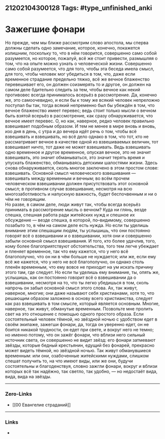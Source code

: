 21202104300128
Tags: #type_unfinished_anki 
---
# Зажегшие фонари

Но прежде, чем мы ближе рассмотрим слово апостола, мы сперва должны сделать одно замечание, которое, конечно, покажется излишним, поскольку то, что в нём говорится, совершенно само собой разумеется, но которое, пожалуй, всё же стоит привести, размышляя о том, что на опыте можно узнать о человеческой жизни. Совершенно само собой разумеется, что для того, чтобы эта беседа имела смысл, для того, чтобы человек мог убедиться в том, что, даже если временное страдание предельно тяжко, всё же вечное блаженство перевешивает его, он должен соизмерять то и другое, он должен на самом деле бдительно следить за тем, чтобы вечное как некий противовес всегда принималось всерьёз в рассмотрение. Да, конечно же, это самоочевидно, и если бы к тому же всякий человек непреложно поступал бы так, тогда всякий непременно был бы убеждён в том, что вечное блаженство имеет перевес; ведь стоит только мысли о вечном быть взятой всерьёз в рассмотрение, как сразу обнаруживается, что вечное имеет перевес. О, но как, наверное, редко человек правильно взвешивает подобным образом. И тем не менее в мире вновь и вновь, изо дня в день, с утра и до вечера идёт речь о том, чтобы всё взвешивать и взвешивать, но всё дело однако в том, что тот, кто не рассматривает вечное в качестве одной из взвешиваемых величин, тот взвешивает ничто, тот даже не может взвешивать. Ведь взвешивать одно временное и другое временное, опуская вечное, это не значит взвешивать, это значит обманываться, это значит терять время и упускать блаженство, обманываясь детскими шалостями жизни. Здесь снова обнаруживается, сколь многое заключено в этом простом слове: взвешивать. Основной смысл человеческого взвешивания — взвешивать между временным и вечным; во всём прочем человеческом взвешивании должен присутствовать этот основной смысл; в противном случае взвешивание, несмотря на всю многозаботливость и напускную важность, будет беспочвенным и ни о чём не говорящим.<br>Но разве, в самом деле, люди живут так, чтобы всегда всерьёз принимать в рассмотрение мысль о вечном? Куда ни глянь, везде спешка, спешная работа ради житейских нужд и спешное их обсуждение — везде спешка, в которой, по–видимому, совершенно позабыто то, в чём на самом деле есть нужда. Но если ты уделишь внимание этим спешащим людям, ты услышишь, что они постоянно говорят всё о взвешивании и о взвешивании, хотя они и совершенно забыли основной смысл взвешивания. И того, кто более удачлив, того, кому более благоприятствуют обстоятельства, того тем легче убеждает и пленяет временное, так что ему кажется, что у него всё благополучно, что он ни в чём больше не нуждается; или же, если ему всё же кажется, что у него не всё благополучно, он однако столь пленён временным, что ему вовсе не приходит на ум искать причину этого там, где следует. Но если ты уделишь ему внимание, ты, опять же, услышишь, как он постоянно говорит всё о взвешивании да о взвешивании, несмотря на то, что ты легко убедишься в том, сколь напрочь он забыл основной смысл этого слова. Ах, так живут, наверное, многие; они даже называют себя христианами, хотя то, что решающим образом заложено в основу всего христианства, следует как раз взвешивать в том смысле, который является основным. Многие, наверное, так живут, обманутые временным. Позвольте мне пролить свет на это отношение с помощью одного простого образа. Если состоятельный человек тёмной, но звёздной ночью с удобством едет в своём экипаже, зажегши фонари, да, тогда он уверенно едет, он не боится никакой трудности, он едет при свете, и вокруг него не темно; но именно потому, что он зажёг фонари, что вблизи него сильный источник света, он совершенно не видит звёзд: его фонари затмевают звёзды, которые бедный крестьянин, едущий без фонарей, прекрасно может видеть тёмной, но звёздной ночью. Так живут обманувшиеся временным: или они, озабоченные житейскими нуждами, слишком спешат получить то, на что имеют виды, или же они, будучи состоятельны и благоденствуя, словно зажгли фонари, вокруг и вблизи которых всё так надёжно, так светло, так удобно, — но недостаёт вида, вида, вида на звёзды.

---
### Zero-Links
- [[00 Евангелие страданий]]
---
### Links
-